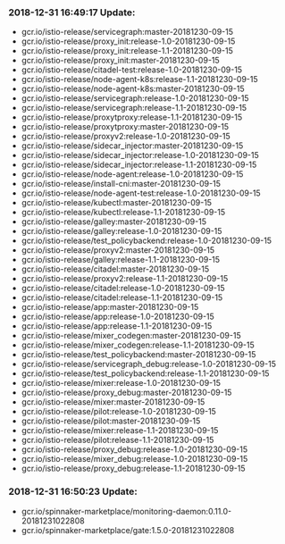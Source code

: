 ### 2018-12-31 16:49:17 Update:

- gcr.io/istio-release/servicegraph:master-20181230-09-15
- gcr.io/istio-release/proxy_init:release-1.0-20181230-09-15
- gcr.io/istio-release/proxy_init:release-1.1-20181230-09-15
- gcr.io/istio-release/proxy_init:master-20181230-09-15
- gcr.io/istio-release/citadel-test:release-1.0-20181230-09-15
- gcr.io/istio-release/node-agent-k8s:release-1.1-20181230-09-15
- gcr.io/istio-release/node-agent-k8s:master-20181230-09-15
- gcr.io/istio-release/servicegraph:release-1.0-20181230-09-15
- gcr.io/istio-release/servicegraph:release-1.1-20181230-09-15
- gcr.io/istio-release/proxytproxy:release-1.1-20181230-09-15
- gcr.io/istio-release/proxytproxy:master-20181230-09-15
- gcr.io/istio-release/proxyv2:release-1.0-20181230-09-15
- gcr.io/istio-release/sidecar_injector:master-20181230-09-15
- gcr.io/istio-release/sidecar_injector:release-1.0-20181230-09-15
- gcr.io/istio-release/sidecar_injector:release-1.1-20181230-09-15
- gcr.io/istio-release/node-agent:release-1.0-20181230-09-15
- gcr.io/istio-release/install-cni:master-20181230-09-15
- gcr.io/istio-release/node-agent-test:release-1.0-20181230-09-15
- gcr.io/istio-release/kubectl:master-20181230-09-15
- gcr.io/istio-release/kubectl:release-1.1-20181230-09-15
- gcr.io/istio-release/galley:master-20181230-09-15
- gcr.io/istio-release/galley:release-1.0-20181230-09-15
- gcr.io/istio-release/test_policybackend:release-1.0-20181230-09-15
- gcr.io/istio-release/proxyv2:master-20181230-09-15
- gcr.io/istio-release/galley:release-1.1-20181230-09-15
- gcr.io/istio-release/citadel:master-20181230-09-15
- gcr.io/istio-release/proxyv2:release-1.1-20181230-09-15
- gcr.io/istio-release/citadel:release-1.0-20181230-09-15
- gcr.io/istio-release/citadel:release-1.1-20181230-09-15
- gcr.io/istio-release/app:master-20181230-09-15
- gcr.io/istio-release/app:release-1.0-20181230-09-15
- gcr.io/istio-release/app:release-1.1-20181230-09-15
- gcr.io/istio-release/mixer_codegen:master-20181230-09-15
- gcr.io/istio-release/mixer_codegen:release-1.1-20181230-09-15
- gcr.io/istio-release/test_policybackend:master-20181230-09-15
- gcr.io/istio-release/servicegraph_debug:release-1.0-20181230-09-15
- gcr.io/istio-release/test_policybackend:release-1.1-20181230-09-15
- gcr.io/istio-release/mixer:release-1.0-20181230-09-15
- gcr.io/istio-release/proxy_debug:master-20181230-09-15
- gcr.io/istio-release/mixer:master-20181230-09-15
- gcr.io/istio-release/pilot:release-1.0-20181230-09-15
- gcr.io/istio-release/pilot:master-20181230-09-15
- gcr.io/istio-release/mixer:release-1.1-20181230-09-15
- gcr.io/istio-release/pilot:release-1.1-20181230-09-15
- gcr.io/istio-release/proxy_debug:release-1.0-20181230-09-15
- gcr.io/istio-release/mixer_debug:release-1.0-20181230-09-15
- gcr.io/istio-release/proxy_debug:release-1.1-20181230-09-15
### 2018-12-31 16:50:23 Update:

- gcr.io/spinnaker-marketplace/monitoring-daemon:0.11.0-20181231022808
- gcr.io/spinnaker-marketplace/gate:1.5.0-20181231022808
